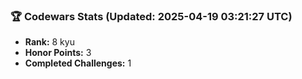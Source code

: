### 🏆 Codewars Stats (Updated: 2025-04-19 03:21:27 UTC)

- **Rank:** 8 kyu
- **Honor Points:** 3
- **Completed Challenges:** 1
